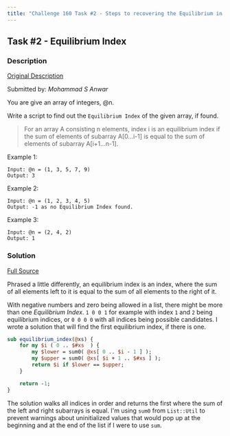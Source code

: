 ```yaml
---
title: "Challenge 160 Task #2 - Steps to recovering the Equilibrium in your lists"
---
```


## Task #2 - Equilibrium Index

### Description

[Original Description](https://theweeklychallenge.org/blog/perl-weekly-challenge-160/#TASK2)

Submitted by: _Mohammad S Anwar_

You are give an array of integers, @n.

Write a script to find out the `Equilibrium Index` of the given array, if found.

> For an array A consisting n elements, index i is an equilibrium index if the sum
> of elements of subarray A[0…i-1] is equal to the sum of elements of subarray
> A[i+1…n-1].

Example 1:

```
Input: @n = (1, 3, 5, 7, 9)
Output: 3
```

Example 2:

```
Input: @n = (1, 2, 3, 4, 5)
Output: -1 as no Equilibrium Index found.
```

Example 3:

```
Input: @n = (2, 4, 2)
Output: 1
```

### Solution

[Full Source](https://github.com/manwar/perlweeklychallenge-club/blob/master/challenge-160/alexander-pankoff/perl/ch-2.pl)

Phrased a little differently, an equilibrium index is an index, where the sum of
all elements left to it is equal to the sum of all elements to the right of it.

With negative numbers and zero being allowed in a list, there might be more than
one _Equilibrium Index_. `1 0 0 1` for example with index `1` and `2` being
equilibrium indices, or `0 0 0 0` with all indices being possible candidates. I
wrote a solution that will find the first equilibrium index, if there is one.

```perl
sub equilibrium_index(@xs) {
    for my $i ( 0 .. $#xs  ) {
        my $lower = sum0( @xs[ 0 .. $i - 1 ] );
        my $upper = sum0( @xs[ $i + 1 .. $#xs ] );
        return $i if $lower == $upper;
    }

    return -1;
}
```

The solution walks all indices in order and returns the first where the sum of
the left and right subarrays is equal. I'm using `sum0` from `List::Util` to
prevent warnings about uninitialized values that would pop up at the beginning
and at the end of the list if I were to use `sum`.
